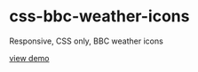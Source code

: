 css-bbc-weather-icons
=====================

Responsive, CSS only, BBC weather icons

[view demo](http://ashlewis.github.io/css-bbc-weather-icons/)
